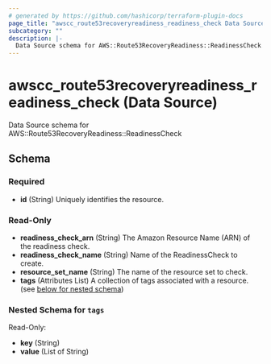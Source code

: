 ```yaml
---
# generated by https://github.com/hashicorp/terraform-plugin-docs
page_title: "awscc_route53recoveryreadiness_readiness_check Data Source - terraform-provider-awscc"
subcategory: ""
description: |-
  Data Source schema for AWS::Route53RecoveryReadiness::ReadinessCheck
---
```


# awscc_route53recoveryreadiness_readiness_check (Data Source)

Data Source schema for AWS::Route53RecoveryReadiness::ReadinessCheck



<!-- schema generated by tfplugindocs -->
## Schema

### Required

- **id** (String) Uniquely identifies the resource.

### Read-Only

- **readiness_check_arn** (String) The Amazon Resource Name (ARN) of the readiness check.
- **readiness_check_name** (String) Name of the ReadinessCheck to create.
- **resource_set_name** (String) The name of the resource set to check.
- **tags** (Attributes List) A collection of tags associated with a resource. (see [below for nested schema](#nestedatt--tags))

<a id="nestedatt--tags"></a>
### Nested Schema for `tags`

Read-Only:

- **key** (String)
- **value** (List of String)


